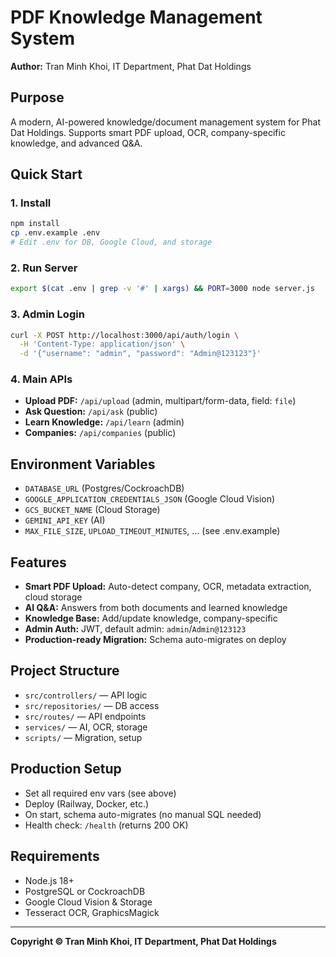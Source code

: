 # PDF Knowledge Management System

**Author:** Tran Minh Khoi, IT Department, Phat Dat Holdings

## Purpose
A modern, AI-powered knowledge/document management system for Phat Dat Holdings. Supports smart PDF upload, OCR, company-specific knowledge, and advanced Q&A.

## Quick Start

### 1. Install
```bash
npm install
cp .env.example .env
# Edit .env for DB, Google Cloud, and storage
```

### 2. Run Server
```bash
export $(cat .env | grep -v '#' | xargs) && PORT=3000 node server.js
```

### 3. Admin Login
```bash
curl -X POST http://localhost:3000/api/auth/login \
  -H 'Content-Type: application/json' \
  -d '{"username": "admin", "password": "Admin@123123"}'
```

### 4. Main APIs
- **Upload PDF:** `/api/upload` (admin, multipart/form-data, field: `file`)
- **Ask Question:** `/api/ask` (public)
- **Learn Knowledge:** `/api/learn` (admin)
- **Companies:** `/api/companies` (public)

## Environment Variables
- `DATABASE_URL` (Postgres/CockroachDB)
- `GOOGLE_APPLICATION_CREDENTIALS_JSON` (Google Cloud Vision)
- `GCS_BUCKET_NAME` (Cloud Storage)
- `GEMINI_API_KEY` (AI)
- `MAX_FILE_SIZE`, `UPLOAD_TIMEOUT_MINUTES`, ... (see .env.example)

## Features
- **Smart PDF Upload:** Auto-detect company, OCR, metadata extraction, cloud storage
- **AI Q&A:** Answers from both documents and learned knowledge
- **Knowledge Base:** Add/update knowledge, company-specific
- **Admin Auth:** JWT, default admin: `admin`/`Admin@123123`
- **Production-ready Migration:** Schema auto-migrates on deploy

## Project Structure
- `src/controllers/` — API logic
- `src/repositories/` — DB access
- `src/routes/` — API endpoints
- `services/` — AI, OCR, storage
- `scripts/` — Migration, setup

## Production Setup
- Set all required env vars (see above)
- Deploy (Railway, Docker, etc.)
- On start, schema auto-migrates (no manual SQL needed)
- Health check: `/health` (returns 200 OK)

## Requirements
- Node.js 18+
- PostgreSQL or CockroachDB
- Google Cloud Vision & Storage
- Tesseract OCR, GraphicsMagick

---
**Copyright © Tran Minh Khoi, IT Department, Phat Dat Holdings** 